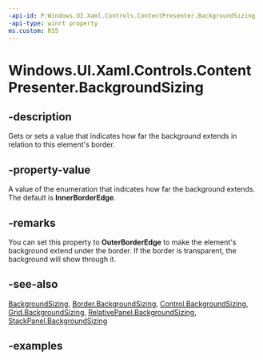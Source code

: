```yaml
---
-api-id: P:Windows.UI.Xaml.Controls.ContentPresenter.BackgroundSizing
-api-type: winrt property
ms.custom: RS5
---
```


<!-- Property syntax.
public BackgroundSizing BackgroundSizing { get;  set; }
-->

# Windows.UI.Xaml.Controls.ContentPresenter.BackgroundSizing

## -description

Gets or sets a value that indicates how far the background extends in relation to this element's border.

## -property-value

A value of the enumeration that indicates how far the background extends. The default is **InnerBorderEdge**.

## -remarks

You can set this property to **OuterBorderEdge** to make the element's background extend under the border. If the border is transparent, the background will show through it.

## -see-also

[BackgroundSizing](backgroundsizing.md), [Border.BackgroundSizing](border_backgroundsizing.md), [Control.BackgroundSizing](control_backgroundsizing.md), [Grid.BackgroundSizing](grid_backgroundsizing.md), [RelativePanel.BackgroundSizing](relativepanel_backgroundsizing.md), [StackPanel.BackgroundSizing](stackpanel_backgroundsizing.md)

## -examples

